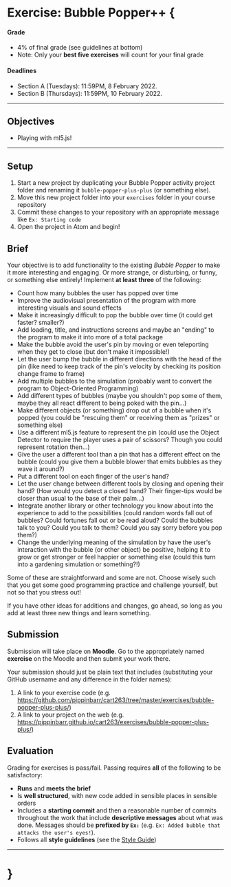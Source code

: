 # Exercise: Bubble Popper++ {

#### Grade
- 4% of final grade (see guidelines at bottom)
- Note: Only your **best five exercises** will count for your final grade

#### Deadlines
- Section A (Tuesdays): 11:59PM, 8 February 2022.
- Section B (Thursdays): 11:59PM, 10 February 2022.

---

## Objectives
* Playing with ml5.js!

---

## Setup

1. Start a new project by duplicating your Bubble Popper activity project folder and renaming it `bubble-popper-plus-plus` (or something else).
2. Move this new project folder into your `exercises` folder in your course repository
3. Commit these changes to your repository with an appropriate message like `Ex: Starting code`
4. Open the project in Atom and begin!

## Brief

Your objective is to add functionality to the existing *Bubble Popper* to make it more interesting and engaging. Or more strange, or disturbing, or funny, or something else entirely! Implement **at least three** of the following:

* Count how many bubbles the user has popped over time
* Improve the audiovisual presentation of the program with more interesting visuals and sound effects
* Make it increasingly difficult to pop the bubble over time (it could get faster? smaller?)
* Add loading, title, and instructions screens and maybe an "ending" to the program to make it into more of a total package
* Make the bubble avoid the user's pin by moving or even teleporting when they get to close (but don't make it impossible!)
* Let the user bump the bubble in different directions with the head of the pin (like need to keep track of the pin's velocity by checking its position change frame to frame)
* Add multiple bubbles to the simulation (probably want to convert the program to Object-Oriented Programming)
* Add different types of bubbles (maybe you shouldn't pop some of them, maybe they all react different to being poked with the pin...)
* Make different objects (or something) drop out of a bubble when it's popped (you could be "rescuing them" or receiving them as "prizes" or something else)
* Use a different ml5.js feature to represent the pin (could use the Object Detector to require the player uses a pair of scissors? Though you could represent rotation then...)
* Give the user a different tool than a pin that has a different effect on the bubble (could you give them a bubble blower that emits bubbles as they wave it around?)
* Put a different tool on each finger of the user's hand?
* Let the user change between different tools by closing and opening their hand? (How would you detect a closed hand? Their finger-tips would be closer than usual to the base of their palm...)
* Integrate another library or other technology you know about into the experience to add to the possibilities (could random words fall out of bubbles? Could fortunes fall out or be read aloud? Could the bubbles talk to you? Could you talk to them? Could you say sorry before you pop them?)
* Change the underlying meaning of the simulation by have the user's interaction with the bubble (or other object) be positive, helping it to grow or get stronger or feel happier or something else (could this turn into a gardening simulation or something?!)

Some of these are straightforward and some are not. Choose wisely such that you get some good programming practice and challenge yourself, but not so that you stress out!

If you have other ideas for additions and changes, go ahead, so long as you add at least three new things and learn something.

## Submission

Submission will take place on **Moodle**. Go to the appropriately named **exercise** on the Moodle and then submit your work there.

Your submission should just be plain text that includes (substituting your GitHub username and any difference in the folder names):

1. A link to your exercise code (e.g. https://github.com/pippinbarr/cart263/tree/master/exercises/bubble-popper-plus-plus/)
2. A link to your project on the web (e.g. https://pippinbarr.github.io/cart263/exercises/bubble-popper-plus-plus/)

## Evaluation

Grading for exercises is pass/fail. Passing requires **all** of the following to be satisfactory:

- **Runs** and **meets the brief**
- Is **well structured**, with new code added in sensible places in sensible orders
- Includes a **starting commit** and then a reasonable number of commits throughout the work that include **descriptive messages** about what was done. Messages should be **prefixed by `Ex:`** (e.g. `Ex: Added bubble that attacks the user's eyes!`).
- Follows all **style guidelines** (see the [Style Guide](../guides/style-guide.md))

---

# }
